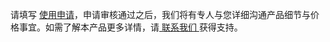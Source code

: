 ﻿请填写 [使用申请](https://cloud.tencent.com/apply/p/h6yib8x1nce)，申请审核通过之后，我们将有专人与您详细沟通产品细节与价格事宜。如需了解本产品更多详情，请[ 联系我们 ](https://cloud.tencent.com/about/connect)获得支持。